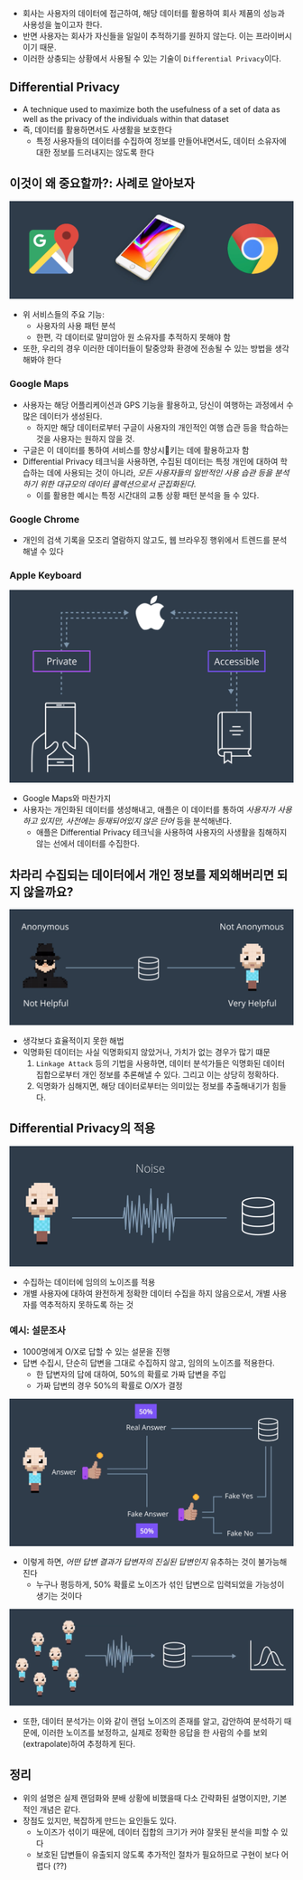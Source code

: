 - 회사는 사용자의 데이터에 접근하여, 해당 데이터를 활용하여 회사 제품의 성능과 사용성을 높이고자 한다.
- 반면 사용자는 회사가 자신들을 일일이 추적하기를 원하지 않는다. 이는 프라이버시이기 때문.
- 이러한 상충되는 상황에서 사용될 수 있는 기술이 `Differential Privacy`이다.

## Differential Privacy

- A technique used to maximize both the usefulness of a set of data as well as the privacy of the individuals within that dataset
- 즉, 데이터를 활용하면서도 사생활을 보호한다
  - 특정 사용자들의 데이터를 수집하여 정보를 만들어내면서도, 데이터 소유자에 대한 정보를 드러내지는 않도록 한다

## 이것이 왜 중요할까?: 사례로 알아보자

![](diff-01.png)

- 위 서비스들의 주요 기능:
  - 사용자의 사용 패턴 분석
  - 한편, 각 데이터로 말미암아 원 소유자를 추적하지 못해야 함
- 또한, 우리의 경우 이러한 데이터들이 탈중앙화 환경에 전송될 수 있는 방법을 생각해봐야 한다

### Google Maps

- 사용자는 해당 어플리케이션과 GPS 기능을 활용하고, 당신이 여행하는 과정에서 수많은 데이터가 생성된다.
  - 하지만 해당 데이터로부터 구글이 사용자의 개인적인 여행 습관 등을 학습하는 것을 사용자는 원하지 않을 것.
- 구글은 이 데이터를 통하여 서비스를 향상시키는 데에 활용하고자 함
- Differential Privacy 테크닉을 사용하면, 수집된 데이터는 특정 개인에 대하여 학습하는 데에 사용되는 것이 아니라, *모든 사용자들의 일반적인 사용 습관 등을 분석하기 위한 대규모의 데이터 콜렉션으로서 군집화된다*.
  - 이를 활용한 예시는 특정 시간대의 교통 상황 패턴 분석을 들 수 있다.

### Google Chrome

- 개인의 검색 기록을 모조리 열람하지 않고도, 웹 브라우징 행위에서 트렌드를 분석해낼 수 있다

### Apple Keyboard

![](diff-02.png)

- Google Maps와 마찬가지
- 사용자는 개인화된 데이터를 생성해내고, 애플은 이 데이터를 통하여 *사용자가 사용하고 있지만, 사전에는 등재되어있지 않은 단어* 등을 분석해낸다.
  - 애플은 Differential Privacy 테크닉을 사용하여 사용자의 사생활을 침해하지 않는 선에서 데이터를 수집한다.

## 차라리 수집되는 데이터에서 개인 정보를 제외해버리면 되지 않을까요?

![](diff-03.png)

- 생각보다 효율적이지 못한 해법
- 익명화된 데이터는 사실 익명화되지 않았거나, 가치가 없는 경우가 많기 떄문
  1. `Linkage Attack` 등의 기법을 사용하면, 데이터 분석가들은 익명화된 데이터 집합으로부터 개인 정보를 추론해낼 수 있다. 그리고 이는 상당히 정확하다.
  2. 익명화가 심해지면, 해당 데이터로부터는 의미있는 정보를 추출해내기가 힘들다.

## Differential Privacy의 적용

![](diff-04.png)

- 수집하는 데이터에 임의의 노이즈를 적용
- 개별 사용자에 대하여 완전하게 정확한 데이터 수집을 하지 않음으로서, 개별 사용자를 역추적하지 못하도록 하는 것

### 예시: 설문조사

- 1000명에게 O/X로 답할 수 있는 설문을 진행
- 답변 수집시, 단순히 답변을 그대로 수집하지 않고, 임의의 노이즈를 적용한다.
  - 한 답변자의 답에 대하여, 50%의 확률로 가짜 답변을 주입
  - 가짜 답변의 경우 50%의 확률로 O/X가 결정

![](diff-05.png)

- 이렇게 하면, *어떤 답변 결과가 답변자의 진실된 답변인지* 유추하는 것이 불가능해진다
  - 누구나 평등하게, 50% 확률로 노이즈가 섞인 답변으로 입력되었을 가능성이 생기는 것이다

![](diff-06.png)

- 또한, 데이터 분석가는 이와 같이 랜덤 노이즈의 존재를 알고, 감안하여 분석하기 때문에, 이러한 노이즈를 보정하고, 실제로 정확한 응답을 한 사람의 수를 보외(extrapolate)하여 추정하게 된다.

## 정리

- 위의 설명은 실제 랜덤화와 분배 상황에 비했을때 다소 간략화된 설명이지만, 기본적인 개념은 같다.
- 장점도 있지만, 복잡하게 만드는 요인들도 있다.
  - 노이즈가 섞이기 때문에, 데이터 집합의 크기가 커야 잘못된 분석을 피할 수 있다
  - 보호된 답변들이 유출되지 않도록 추가적인 절차가 필요하므로 구현이 보다 어렵다 (??)
